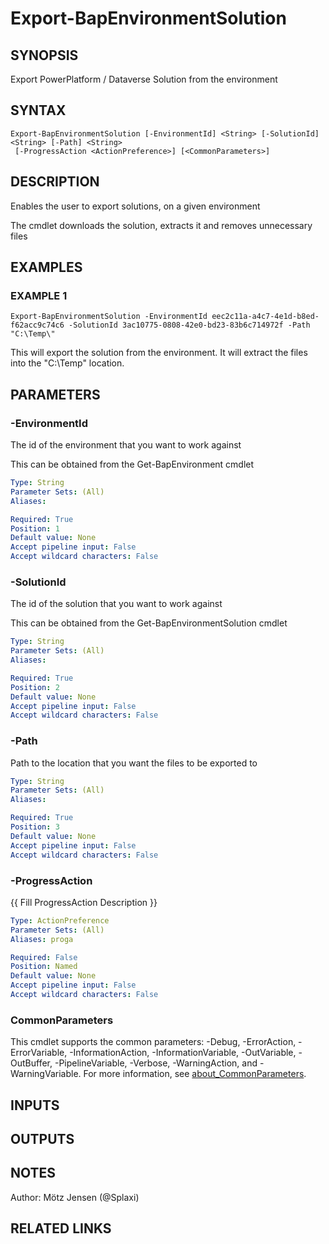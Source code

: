 ﻿---
external help file: d365bap.tools-help.xml
Module Name: d365bap.tools
online version:
schema: 2.0.0
---

# Export-BapEnvironmentSolution

## SYNOPSIS
Export PowerPlatform / Dataverse Solution from the environment

## SYNTAX

```
Export-BapEnvironmentSolution [-EnvironmentId] <String> [-SolutionId] <String> [-Path] <String>
 [-ProgressAction <ActionPreference>] [<CommonParameters>]
```

## DESCRIPTION
Enables the user to export solutions, on a given environment

The cmdlet downloads the solution, extracts it and removes unnecessary  files

## EXAMPLES

### EXAMPLE 1
```
Export-BapEnvironmentSolution -EnvironmentId eec2c11a-a4c7-4e1d-b8ed-f62acc9c74c6 -SolutionId 3ac10775-0808-42e0-bd23-83b6c714972f -Path "C:\Temp\"
```

This will export the solution from the environment.
It will extract the files into the "C:\Temp\" location.

## PARAMETERS

### -EnvironmentId
The id of the environment that you want to work against

This can be obtained from the Get-BapEnvironment cmdlet

```yaml
Type: String
Parameter Sets: (All)
Aliases:

Required: True
Position: 1
Default value: None
Accept pipeline input: False
Accept wildcard characters: False
```

### -SolutionId
The id of the solution that you want to work against

This can be obtained from the Get-BapEnvironmentSolution cmdlet

```yaml
Type: String
Parameter Sets: (All)
Aliases:

Required: True
Position: 2
Default value: None
Accept pipeline input: False
Accept wildcard characters: False
```

### -Path
Path to the location that you want the files to be exported to

```yaml
Type: String
Parameter Sets: (All)
Aliases:

Required: True
Position: 3
Default value: None
Accept pipeline input: False
Accept wildcard characters: False
```

### -ProgressAction
{{ Fill ProgressAction Description }}

```yaml
Type: ActionPreference
Parameter Sets: (All)
Aliases: proga

Required: False
Position: Named
Default value: None
Accept pipeline input: False
Accept wildcard characters: False
```

### CommonParameters
This cmdlet supports the common parameters: -Debug, -ErrorAction, -ErrorVariable, -InformationAction, -InformationVariable, -OutVariable, -OutBuffer, -PipelineVariable, -Verbose, -WarningAction, and -WarningVariable. For more information, see [about_CommonParameters](http://go.microsoft.com/fwlink/?LinkID=113216).

## INPUTS

## OUTPUTS

## NOTES
Author: Mötz Jensen (@Splaxi)

## RELATED LINKS
